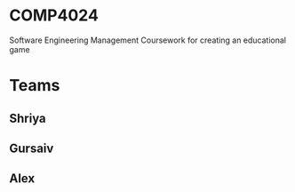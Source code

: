 # COMP4024
Software Engineering Management Coursework for creating an educational game
# Teams

## Shriya
## Gursaiv
## Alex
